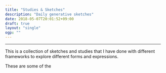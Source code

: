 ```yaml
---
title: "Studies & Sketches"
description: "Daily generative sketches"
date: 2018-05-07T20:01:52+09:00
draft: true
layout: "single"
ogp: ""
---
```

---

This is a collection of sketches and studies that I have done with different frameworks to explore different forms and expressions.



These are some of the 